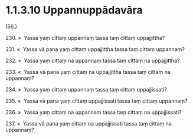 

# 1.1.3.10 Uppannuppādavāra





(56.)

230\. »  Yassa yaṃ cittaṃ uppannaṃ tassa taṃ cittaṃ uppajjittha?

231\. «  Yassa vā pana yaṃ cittaṃ uppajjittha tassa taṃ cittaṃ uppannaṃ?

232\. »  Yassa yaṃ cittaṃ na uppannaṃ tassa taṃ cittaṃ na uppajjittha?

233\. «  Yassa vā pana yaṃ cittaṃ na uppajjittha tassa taṃ cittaṃ na uppannaṃ?

234\. »  Yassa yaṃ cittaṃ uppannaṃ tassa taṃ cittaṃ uppajjissati?

235\. «  Yassa vā pana yaṃ cittaṃ uppajjissati tassa taṃ cittaṃ uppannaṃ?

236\. »  Yassa yaṃ cittaṃ na uppannaṃ tassa taṃ cittaṃ na uppajjissati?

237\. «  Yassa vā pana yaṃ cittaṃ na uppajjissati tassa taṃ cittaṃ na uppannaṃ?



